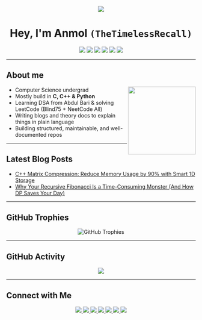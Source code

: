 <p align="center">
  <img src="https://capsule-render.vercel.app/api?type=waving&color=gradient&text=Welcome%20&height=100&section=header"/>
</p>

<h1 align="center">
Hey, I'm Anmol <code>(TheTimelessRecall)</code> 
</h1>

<p align="center">
  <img src="https://img.shields.io/badge/C-05122A?style=flat&logo=c&logoColor=A8B9CC"/>
  <img src="https://img.shields.io/badge/C++-05122A?style=flat&logo=c%2B%2B&logoColor=00599C"/>
  <img src="https://img.shields.io/badge/Python-05122A?style=flat&logo=python&logoColor=3776AB"/>
  <img src="https://img.shields.io/badge/Git-05122A?style=flat&logo=git&logoColor=F05032"/>
 <img src="https://img.shields.io/badge/Markdown-05122A?style=flat&logo=markdown&logoColor=white"/>
 <img src="https://img.shields.io/badge/VSCode-05122A?style=flat&logo=visualstudiocode&logoColor=007ACC"/>
</p>

---


## About me

<img align="right" src="https://media.giphy.com/media/NytMLKyiaIh6VH9SPm/giphy.gif" width="180" />

-  Computer Science undergrad
-  Mostly build in **C, C++ & Python**
-  Learning DSA from Abdul Bari & solving LeetCode (Blind75 + NeetCode All)
-  Writing blogs and theory docs to explain things in plain language
-  Building structured, maintainable, and well-documented repos

---

## Latest Blog Posts

<!-- BLOG-POST-LIST:START -->
- [C++ Matrix Compression: Reduce Memory Usage by 90% with Smart 1D Storage](https://dev.to/timelessrecall/c-matrix-compression-reduce-memory-usage-by-90-with-smart-1d-storage-3491)
- [Why Your Recursive Fibonacci Is a Time-Consuming Monster &lpar;And How DP Saves Your Day&rpar;](https://dev.to/timelessrecall/why-your-recursive-fibonacci-is-a-time-consuming-monster-and-how-dp-saves-your-day-2bf7)
<!-- BLOG-POST-LIST:END -->
---


## GitHub Trophies
<p align="center">
  <img src="https://github-profile-trophy.vercel.app/?username=TheTimelessRecall&theme=darkhub&no-frame=true&margin-w=5&margin-h=5" alt="GitHub Trophies" />
</p>

---

## GitHub Activity

<p align="center">
  <img src="https://github-readme-activity-graph.vercel.app/graph?username=TheTimelessRecall&theme=github-compact" />
</p>

---


## Connect with Me

<p align="center">
  <a href="mailto:timelessrecall@gmail.com" title="Gmail" target="_blank" rel="noopener noreferrer">
    <img src="https://img.shields.io/badge/Gmail-EA4335?style=for-the-badge&logo=gmail&logoColor=white" />
  </a>
  <a href="https://www.linkedin.com/in/timelessrecall/" title="LinkedIn" target="_blank" rel="noopener noreferrer">
    <img src="https://img.shields.io/badge/LinkedIn-0A66C2?style=for-the-badge&logo=linkedin&logoColor=white" />
  </a>
  <a href="https://github.com/TheTimelessRecall" title="GitHub" target="_blank" rel="noopener noreferrer">
    <img src="https://img.shields.io/badge/GitHub-171515?style=for-the-badge&logo=github&logoColor=white" />
  </a>
  <a href="https://medium.com/@TimelessRecall" title="Medium" target="_blank" rel="noopener noreferrer">
    <img src="https://img.shields.io/badge/Medium-12100E?style=for-the-badge&logo=medium&logoColor=white" />
  </a>
  <a href="https://dev.to/timelessrecall" title="Dev.to" target="_blank" rel="noopener noreferrer">
    <img src="https://img.shields.io/badge/dev.to-0A0A0A?style=for-the-badge&logo=dev.to&logoColor=white" />
  </a>
  <a href="https://stackoverflow.com/users/27245327/timelessrecall" title="Stack Overflow" target="_blank" rel="noopener noreferrer">
    <img src="https://img.shields.io/badge/StackOverflow-F58025?style=for-the-badge&logo=stackoverflow&logoColor=white" />
  </a>
  <a href="https://leetcode.com/u/TimelessRecall/" title="LeetCode" target="_blank" rel="noopener noreferrer">
    <img src="https://img.shields.io/badge/LeetCode-FFA116?style=for-the-badge&logo=leetcode&logoColor=black" />
  </a>
</p>
